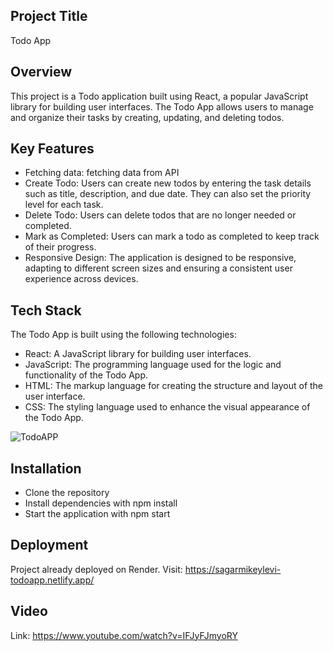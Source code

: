 ## Project Title
Todo App

## Overview
This project is a Todo application built using React, a popular JavaScript library for building user interfaces. The Todo App allows users to manage and organize their tasks by creating, updating, and deleting todos. 

## Key Features
- Fetching data: fetching data from API
- Create Todo: Users can create new todos by entering the task details such as title, description, and due date. They can also set the priority level for each task.
- Delete Todo: Users can delete todos that are no longer needed or completed.
- Mark as Completed: Users can mark a todo as completed to keep track of their progress.
- Responsive Design: The application is designed to be responsive, adapting to different screen sizes and ensuring a consistent user experience across devices.

## Tech Stack
The Todo App is built using the following technologies:

- React: A JavaScript library for building user interfaces.
- JavaScript: The programming language used for the logic and functionality of the Todo App.
- HTML: The markup language for creating the structure and layout of the user interface.
- CSS: The styling language used to enhance the visual appearance of the Todo App.

![TodoAPP](https://github.com/Sagarmikeylevi/React-Todo_App/assets/114811573/e33b23e4-8a84-4e33-b224-81c32f167e07)


## Installation
- Clone the repository
- Install dependencies with npm install
- Start the application with npm start

## Deployment
Project already deployed on Render. Visit: https://sagarmikeylevi-todoapp.netlify.app/

## Video
Link: https://www.youtube.com/watch?v=IFJyFJmyoRY

